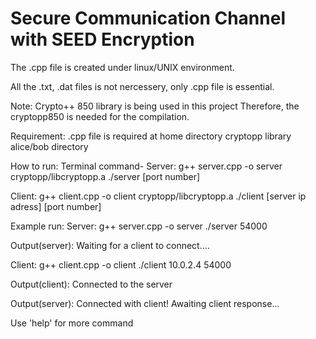 # Secure Communication Channel with SEED Encryption

The .cpp file is created under linux/UNIX environment.

All the .txt, .dat files is not nercessery, only .cpp file is essential.

Note: Crypto++ 850 library is being used in this project
      Therefore, the cryptopp850 is needed for the compilation.

Requirement:
.cpp file is required at home directory
cryptopp library
alice/bob directory

How to run:
Terminal command-
Server: g++  server.cpp -o server cryptopp/libcryptopp.a
	./server [port number]

Client: g++ client.cpp -o client cryptopp/libcryptopp.a
	./client [server ip adress] [port number]

Example run:
Server: g++  server.cpp -o server
	./server 54000

Output(server): Waiting for a client to connect....
       
Client: g++ client.cpp -o client
	./client 10.0.2.4 54000

Output(client): Connected to the server

Output(server): Connected with client!
		Awaiting client response...

Use 'help' for more command